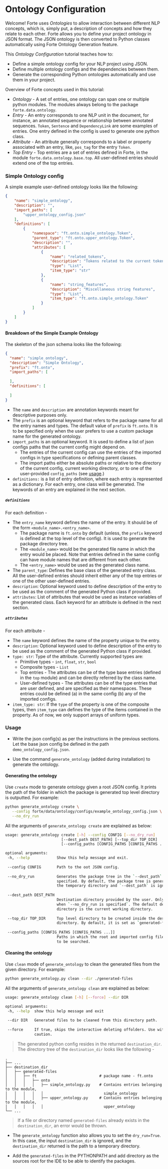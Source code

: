 # Ontology Configuration #

Welcome! Forte uses _Ontologies_ to allow interaction between different NLP concepts, which is, simply put, a description of concepts and how they relate to each other. Forte allows you to define your project ontology in JSON format. The JSON ontology is then converted to Python classes automatically using Forte Ontology Generation feature.

This _Ontology Configuration_ tutorial teaches how to:
* Define a simple ontology config for your NLP project using JSON.
* Define multiple ontology configs and the dependencies between them.
* Generate the corresponding Python ontologies automatically and use them in your project. 

Overview of Forte concepts used in this tutorial:
* *Ontology* - A set of entries, one ontology can span one or multiple python modules. The modules always belong to the package `forte.data.ontology`.
* *Entry* - An entry corresponds to one NLP unit in the document, for instance, an annotated sequence or relationship between annotated sequences. `Token`, `Sentence` and `DependencyLink` are some examples of entries. One entry defined in the config is used to generate one python class.
* *Attribute* - An attribute generally corresponds to a label or property associated with an entry, like, `pos_tag` for the entry `Token`.
* *Top Entry* - Top entries are a set of entries defined in Forte, in the module `forte.data.ontology.base.top`. All user-defined entries should extend one of the top entries.
 
### Simple Ontology config ###
A simple example user-defined ontology looks like the following:
```json
{
    "name": "simple_ontology",
    "description": "",
    "import_paths": [
        "upper_ontology_config.json"
    ],
    "definitions": [
        {
            "namespace": "ft.onto.simple_ontology.Token",
            "parent_type": "ft.onto.upper_ontology.Token",
            "description": "",
            "attributes": [
                {
                    "name": "related_tokens",
                    "description": "Tokens related to the current token",
                    "type": "List",
                    "item_type": "str"
                },
                {
                    "name": "string_features",
                    "description": "Miscellaneous string features",
                    "type": "List",
                    "item_type": "ft.onto.simple_ontology.Token"
                }
            ]
        }
    ]
}
```
#### Breakdown of the Simple Example Ontology ####
The skeleton of the json schema looks like the following:
```json
{
  "name": "simple_ontology",
  "description": "Simple Ontology",
  "prefix": "ft.onto",
  "import_paths": [
  
  ],
  "definitions": [
  
  ]
}
```
- The `name` and `description` are annotation keywords meant for descriptive
purposes only.
- The `prefix` is an optional keyword that refers to the package name for all
the entry names and types. The default value of `prefix` is `ft.onto`. 
It is to be specified only when the user prefers to use a custom package name
for the generated ontology.
- `import_paths` is an optional keyword. It is used to define a list of json
configs paths that the current config might depend on.
    - The entries of the current config can use the entries of the imported
    configs in type specifications or defining parent classes. 
    - The import paths either be absolute paths or relative to the directory of 
    the current config, current working directory, or to one of the
    user-provided ``config_paths`` (see [usage](#usage).)
- `definitions:` is a list of entry definition, where each entry is represented
as a dictionary. For each entry, one class will be generated. The keywords of an
entry are explained in the next section.

##### ```definitions``` #####
For each definition - 
* The `entry_name` keyword defines the name of the entry. It should be 
of the form ```<module_name>.<entry_name>```.
    * The package name is `ft.onto` by default (unless, the ``prefix`` keyword 
    is defined at the top level of the config). It is used to generate the package directory tree.
    * The `<module_name>` would be the generated file name in which the entry would be placed. Note that entries defined in the same
    config can have module names that are different from each other.
    * The `<entry_name>` would be used as the generated class name.
 * The `parent_type`: Defines the base class of the generated entry class. All the user-defined entries should inherit either any of the top entries or one of the other user-defined entries.
 * `description`: Optional keyword used to define description of the entry to be used as the comment of the generated Python class if provided.
 * `attributes`: List of attributes that would be used as instance variables of the generated class. Each keyword for an attribute is defined in the next section.

##### ```attributes``` #####
For each attribute - 
* The `name` keyword defines the name of the property unique to the entry.
* `description`: Optional keyword used to define description of the entry to be used as the comment of the generated Python class if provided.
* `type: str`: Type of the attribute. Currently supported types are:
    * Primitive types - `int`, `float`, `str`, `bool`
    * Composite types - `List`
    * Top entries - The attributes can be of the type base
    entries (defined in the `top` module) and can be directly referred by the
     class name.
    * User-defined types - The attributes can be of the type entries that are
    user defined, and are specified as their namespaces. These entries could be
    defined (a) in the same config (b) any of the imported configs.
* `item_type: str`: If the `type` of the property is one of the composite types, then `item_type` can defines the type of the items contained in the property. As of now, we only support arrays of uniform types.

### Usage ###
* Write the json config(s) as per the instructions in the previous sections. Let the base json config be defined in the path ``demo_ontology_config.json``.

* Use the command `generate_ontology` (added during installation) to generate 
the ontology. 

 #### Generating the ontology ####
 Use ``create`` mode to generate ontology given a root JSON config. It prints the
 path of the folder in which the package is generated top level directory is 
 outputted. For example:
 ```bash
python generate_ontology create \
    --config forte/data/ontology/configs/example_ontology_config.json \
    --no_dry_run
 ```
 All the arguments of `generate_ontology create` are explained as below: 
 ```bash
 usage: generate_ontology create [-h] --config CONFIG [--no_dry_run]
                          [--dest_path DEST_PATH] [--top_dir TOP_DIR]
                          [--config_paths [CONFIG_PATHS [CONFIG_PATHS ...]]]

optional arguments:
  -h, --help            Show this help message and exit.
  
  --config CONFIG       Path to the oot JSON config.
  
  --no_dry_run          Generates the package tree in the `--dest_path` if 
                        specified. By default, the package tree is generated in 
                        the temporary directory and `--dest_path` is ignored.
                        
  --dest_path DEST_PATH
                        Destination directory provided by the user. Only used
                        when `--no_dry_run is specified`. The default destination
                        directory is the current working directory.
                        
  --top_dir TOP_DIR     Top level directory to be created inside the destination
                        directory. By default, it is set as `generated-files`.
                        
  --config_paths [CONFIG_PATHS [CONFIG_PATHS ...]]
                        Paths in which the root and imported config files are
                        to be searched.
 ```
 #### Cleaning the ontology ####
 Use `clean` mode of `generate_ontology` to clean the generated files from the 
 given directory. For example:
 ```bash
python generate_ontology.py clean --dir ./generated-files
``` 
  All the arguments of `generate_ontology clean` are explained as below:
 ```bash
 usage: generate_ontology clean [-h] [--force] --dir DIR

optional arguments:
  -h, --help  show this help message and exit
  
  --dir DIR   Generated files to be cleaned from this directory path.
  
  --force     If true, skips the interactive deleting offolders. Use with
              caution.
 ```
  > The generated python config resides in the returned ``destination_dir``. The directory tree of the `destination_dir` looks like the following -

    .
    ├── ...
    ├── destination_dir
    │   ├── generated-files
    │   │   ├── ft                            # package name - ft.onto
    │   │   │   ├── onto
    │   │   │   │   ├── simple_ontology.py    # Contains entries belonging to the module, 
    │   │   │   │   │                           simple_ontology
    │   │   │   │   ├── upper_ontology.py     # Contains entries belonging to the module, 
    │   │   │   │   │                           upper_ontology
    └── ...
     
> If a file or directory named `generated-files` already exists in the `destination_dir`, an error would be thrown.

* The ``generate_ontology`` function also allows you to set the `dry_run=True`. In this case, the input `destination_dir` is ignored, and the `destination_dir` returned is the path to a temporary directory.

* Add the ``generated-files`` in the PYTHONPATH and add directory as the sources root for the IDE to be able to identify the packages.
<!-- TODO: write the steps to clean the generated code -->
  
